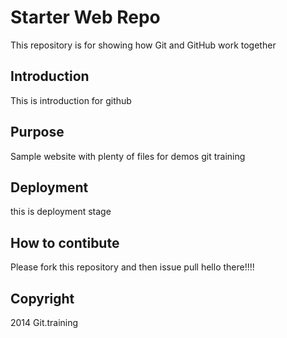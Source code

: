 # Starter Web Repo

This repository is for showing how Git and GitHub work together

## Introduction

This is introduction for github

## Purpose

Sample website with plenty of files for demos git training

## Deployment

this is deployment stage

## How to contibute

Please fork this repository and then issue pull hello there!!!!

## Copyright

2014 Git.training